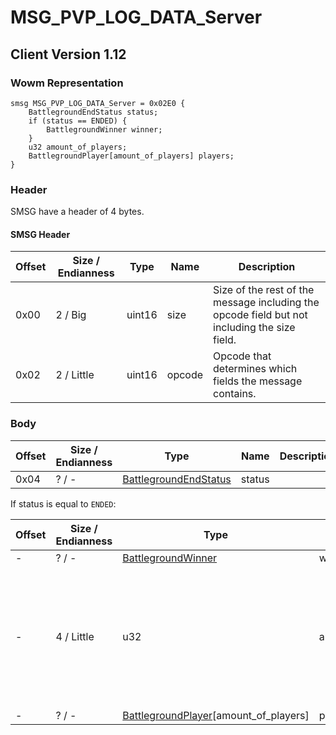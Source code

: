 # MSG_PVP_LOG_DATA_Server

## Client Version 1.12

### Wowm Representation
```rust,ignore
smsg MSG_PVP_LOG_DATA_Server = 0x02E0 {
    BattlegroundEndStatus status;
    if (status == ENDED) {
        BattlegroundWinner winner;
    }
    u32 amount_of_players;
    BattlegroundPlayer[amount_of_players] players;
}
```
### Header

SMSG have a header of 4 bytes.

#### SMSG Header

| Offset | Size / Endianness | Type   | Name   | Description |
| ------ | ----------------- | ------ | ------ | ----------- |
| 0x00   | 2 / Big           | uint16 | size   | Size of the rest of the message including the opcode field but not including the size field.|
| 0x02   | 2 / Little        | uint16 | opcode | Opcode that determines which fields the message contains.|

### Body

| Offset | Size / Endianness | Type | Name | Description | Comment |
| ------ | ----------------- | ---- | ---- | ----------- | ------- |
| 0x04 | ? / - | [BattlegroundEndStatus](battlegroundendstatus.md) | status |  |  |

If status is equal to `ENDED`:

| Offset | Size / Endianness | Type | Name | Description | Comment |
| ------ | ----------------- | ---- | ---- | ----------- | ------- |
| - | ? / - | [BattlegroundWinner](battlegroundwinner.md) | winner |  |  |
| - | 4 / Little | u32 | amount_of_players |  | vmangos: Client has a hard limit to 80. If we go beyond (but it should not happen ?!), WoW Error (happening !) |
| - | ? / - | [BattlegroundPlayer](battlegroundplayer.md)[amount_of_players] | players |  |  |

